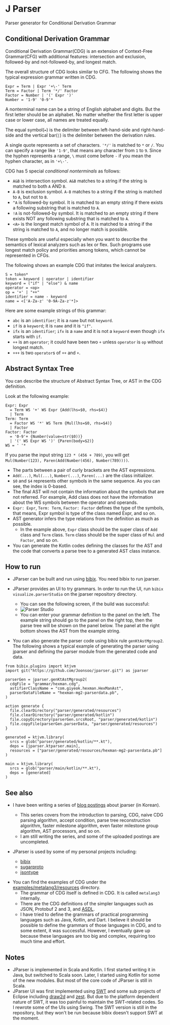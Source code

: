 # J Parser

Parser generator for Conditional Derivation Grammar


## Conditional Derivation Grammar

Conditional Derivation Grammar(CDG) is an extension of Context-Free Grammar(CFG) with additional features: intersection and exclusion, followed-by and not-followed-by, and longest match.

The overall structure of CDG looks similar to CFG. The following shows the typical expression grammar written in CDG.
```
Expr = Term | Expr '+\-' Term
Term = Factor | Term '*/' Factor
Factor = Number | '(' Expr ')'
Number = '1-9' '0-9'*
```

A nonterminal name can be a string of English alphabet and digits. But the first letter should be an alphabet. No matter whether the first letter is upper case or lower case, all names are treated equally.

The equal symbol(`=`) is the delimiter between left-hand-side and right-hand-side and the vertical bar(`|`) is the delimiter between the derivation rules.

A single quote represents a set of characters. `'*/'` is matched to `*` or `/`. You can specify a range like `'1-9'`, that means any character from `1` to `9`. Since the hyphen represents a range, `\` must come before `-` if you mean the hyphen character, as in `'+\-'`.


CDG has 5 special _conditional nonterminals_ as follows:

* `A&B` is intersection symbol. `A&B` matches to a string if the string is matched to both `A` AND `B`.
* `A-B` is exclusion symbol. `A-B` matches to a string if the string is matched to `A`, but not to `B`.
* `^A` is followed-by symbol. It is matched to an empty string if there exists a following substring that is matched to `A`.
* `!A` is not-followed-by symbol. It is matched to an empty string if there exists NOT any following substring that is matched to `A`.
* `<A>` is the longest match symbol of `A`. It is matched to a string if the string is matched to `A`, and no longer match is possible.

These symbols are useful especially when you want to describe the semantics of lexical analyzers such as lex or flex. Such programs use longest match policy and priorities among tokens, which cannot be represented in CFGs.

The following shows an example CDG that imitates the lexical analyzers.

```
S = token*
token = keyword | operator | identifier
keyword = ("if" | "else") & name
operator = <op>
op = '+' | "++"
identifier = name - keyword
name = <['A-Za-z' '0-9A-Za-z'*]>
```

Here are some example strings of this grammar:

* `abc` is an `identifier`; it is a `name` but not `keyword`.
* `if` is a `keyword`; it is `name` and it is `"if"`.
* `ifx` is an `identifier`; `ifx` is a `name` and it is not a `keyword` even though `ifx` starts with `if`.
* `++` is an `operator`; it could have been two `+` unless `operator` is `op` without longest match.
* `+++` is two `operator`s of `++` and `+`.


## Abstract Syntax Tree

You can describe the structure of Abstract Syntax Tree, or AST in the CDG definition.

Look at the following example:
```
Expr: Expr
  = Term WS '+' WS Expr {Add(lhs=$0, rhs=$4)}
  | Term
Term: Term
  = Factor WS '*' WS Term {Mul(lhs=$0, rhs=$4)}
  | Factor
Factor: Factor
  = '0-9'+ {Number(value=str($0))}
  | '(' WS Expr WS ')' {Paren(body=$2)}
WS = ' '*
```

If you parse the input string `123 * (456 + 789)`, you will get `Mul(Number(123), Paren(Add(Number(456), Number(789))))`.

* The parts between a pair of curly brackets are the AST expressions.
* `Add(...)`, `Mul(...)`, `Number(...)`, `Paren(...)` are the class initializer.
* `$0` and `$4` represents other symbols in the same sequence. As you can see, the index is 0-based.
* The final AST will not contain the information about the symbols that are not referred. For example, Add class does not have the information about the WS symbols between the operator and operands.
* `Expr: Expr`, `Term: Term`, `Factor: Factor` defines the type of the symbols, that means, Expr symbol is type of the class named Expr, and so on.
* AST generator infers the type relations from the definition as much as possible.
  * In the example above, `Expr` class should be the super class of `Add` class and `Term` class. `Term` class should be the super class of `Mul` and `Factor`, and so on.
* You can generate the Kotlin codes defining the classes for the AST and the code that converts a parse tree to a generated AST class instance.


## How to run

* JParser can be built and run using [bibix](https://github.com/Joonsoo/bibix). You need bibix to run jparser.
* JParser provides an UI to try grammars. In order to run the UI, run `bibix visualize.parserStudio` on the jparser repository directory.
  * You can see the following screen, if the build was successful:
  * ![Parser Studio](./parserstudio.png)
  * You can enter your grammar definition to the panel on the left. The example string should go to the panel on the right top, then the parse tree will be shown on the panel below. The panel at the right bottom shows the AST from the example string.

* You can also generate the parser code using bibix rule `genKtAstMgroup2`. The following shows a typical example of generating the parser using jparser and defining the parser module from the generated code and data.

```
from bibix.plugins import ktjvm
import git("https://github.com/Joonsoo/jparser.git") as jparser

parserGen = jparser.genKtAstMgroup2(
  cdgFile = "grammar/hexman.cdg",
  astifierClassName = "com.giyeok.hexman.HexManAst",
  parserDataFileName = "hexman-mg2-parserdata.pb",
)

action generate {
  file.clearDirectory("parser/generated/resources")
  file.clearDirectory("parser/generated/kotlin")
  file.copyDirectory(parserGen.srcsRoot, "parser/generated/kotlin")
  file.copyFile(parserGen.parserData, "parser/generated/resources")
}

generated = ktjvm.library(
  srcs = glob("parser/generated/kotlin/**.kt"),
  deps = [jparser.ktparser.main],
  resources = ["parser/generated/resources/hexman-mg2-parserdata.pb"]
)

main = ktjvm.library(
  srcs = glob("parser/main/kotlin/**.kt"),
  deps = [generated]
)
```


## See also

* I have been writing a series of [blog postings](https://giyeok.com/categories.html#jparser) about jparser (in Korean).
  * This series covers from the introduction to parsing, CDG, naive CDG parsing algorithm, accept condition, parse tree reconstruction algorithm, faster milestone algorithm, even faster milestone group algorithm, AST processors, and so on.
  * I am still writing the series, and some of the uploaded postings are uncompleted.

* JParser is used by some of my personal projects including:
  * [bibix](https://github.com/Joonsoo/bibix)
  * [sugarproto](https://github.com/Joonsoo/sugarproto)
  * [jsontype](https://github.com/Joonsoo/jsontype)
<!--
  * [hexman](https://github.com/Joonsoo/hexman)
  * [Compiler tutorial book](https://github.com/Joonsoo/compilerproject)
  * [autodb](https://github.com/Joonsoo/autodb3)
-->

* You can find the examples of CDG under the [examples/metalang3/resources](examples/metalang3/resources) directory.
  * The grammar of CDG itself is defined in CDG. It is called `metalang3` internally.
  * There are the CDG definitions of the simpler languages such as JSON, Protobuf 2 and 3, and [ASDL](https://asdl.sourceforge.net/).
  * I have tried to define the grammars of practical programming languages such as Java, Kotlin, and Dart. I believe it should be possible to define the grammars of those languages in CDG, and to some extent, it was successful. However, I eventually gave up because these languages are too big and complex, requiring too much time and effort.


## Notes

* JParser is implemented in Scala and Kotlin. I first started writing it in Java, but switched to Scala soon. Later, I started using Kotlin for some of the new modules. But most of the core code of JParser is still in Scala.
* JParser UI was first implemented using [SWT](https://www.eclipse.org/swt/) and some sub projects of Eclipse including [draw2d](https://www.eclipse.org/gef/draw2d/) and [zest](https://www.eclipse.org/gef/zest/). But due to the platform dependent nature of SWT, it was too painful to maintain the SWT-related codes. So I rewrote some of the UIs using Swing. The SWT version is still in the repository, but they won't be run because bibix doesn't support SWT at the moment.
